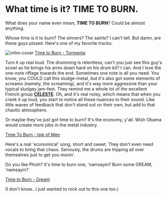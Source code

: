 # What time is it? TIME TO BURN.

What does your name even mean, **TIME TO BURN**? Could be almost anything.

Whose time is it to burn? The sinners? The saints? I can't tell. But damn, are these guys pissed. Here's one of my favorite tracks:

![mlim-cover](/content/images/time-to-burn-island.jpg)
[Time to Burn - Tormenta](../static/mp3/04-tormentia.mp3)

Turn it up real loud. The drumming is relentless; can't you just see this guy's scowl as he brings his arms down hard on his drum kit? I can. And I love the one-note riffage towards the end. Sometimes one note is all you need. You know, you COULD call this sludge-metal, but it's also got some elements of screamo (namely, the screaming), and it's way more aggressive than your typical sludgey jam-fest. They remind me a whole lot of the excellent French group [**CELESTE**](http://denovali.com/celeste/). Oh, and it's real noisy, which means that when you crank it up loud, you start to notice all these nuances to their sound. Like little waves of feedback that don't stand out on their own, but add to that chaotic atmosphere.

Or maybe they've just got time to burn? It's the economy, y'all. Wish Obama would create more jobs in the metal industry.

[Time To Burn - Isle of Men](../static/mp3/06-isle-of-men.mp3)

Here's a real 'economical' song, short and sweet. They don't even need vocals to bring that chaos. Seriously, the drums are tripping all over themselves just to get you movin'.

Do you like Phish? It's time to burn one, 'namsayin? Burn some GREAM, 'namsayin?

[Time to Burn - Gream](../static/mp3/09-gream.mp3)

\(I don't know...I just wanted to rock out to this one too.\)
